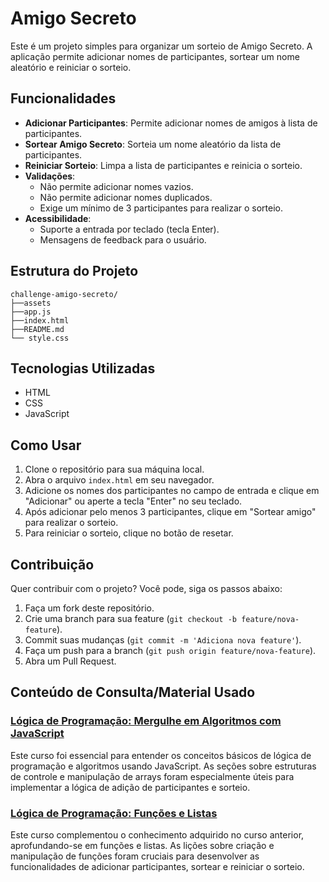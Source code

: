 # Amigo Secreto

Este é um projeto simples para organizar um sorteio de Amigo Secreto. A aplicação permite adicionar nomes de participantes, sortear um nome aleatório e reiniciar o sorteio.

## Funcionalidades

- **Adicionar Participantes**: Permite adicionar nomes de amigos à lista de participantes.
- **Sortear Amigo Secreto**: Sorteia um nome aleatório da lista de participantes.
- **Reiniciar Sorteio**: Limpa a lista de participantes e reinicia o sorteio.
- **Validações**:
  - Não permite adicionar nomes vazios.
  - Não permite adicionar nomes duplicados.
  - Exige um mínimo de 3 participantes para realizar o sorteio.
- **Acessibilidade**:
  - Suporte a entrada por teclado (tecla Enter).
  - Mensagens de feedback para o usuário.

## Estrutura do Projeto

```plaintext
challenge-amigo-secreto/
├──assets
├──app.js
├──index.html
├──README.md
└── style.css
```

## Tecnologias Utilizadas

- HTML
- CSS
- JavaScript

## Como Usar

1. Clone o repositório para sua máquina local.
2. Abra o arquivo `index.html` em seu navegador.
3. Adicione os nomes dos participantes no campo de entrada e clique em "Adicionar" ou aperte a tecla "Enter" no seu teclado.
4. Após adicionar pelo menos 3 participantes, clique em "Sortear amigo" para realizar o sorteio.
5. Para reiniciar o sorteio, clique no botão de resetar.

## Contribuição

Quer contribuir com o projeto? Você pode, siga os passos abaixo:

1. Faça um fork deste repositório.
2. Crie uma branch para sua feature (`git checkout -b feature/nova-feature`).
3. Commit suas mudanças (`git commit -m 'Adiciona nova feature'`).
4. Faça um push para a branch (`git push origin feature/nova-feature`).
5. Abra um Pull Request.

## Conteúdo de Consulta/Material Usado

### [Lógica de Programação: Mergulhe em Algoritmos com JavaScript](https://cursos.alura.com.br/course/logica-programacao-mergulhe-programacao-javascript)

Este curso foi essencial para entender os conceitos básicos de lógica de programação e algoritmos usando JavaScript. As seções sobre estruturas de controle e manipulação de arrays foram especialmente úteis para implementar a lógica de adição de participantes e sorteio.

### [Lógica de Programação: Funções e Listas](https://cursos.alura.com.br/course/logica-programacao-funcoes-listas)

Este curso complementou o conhecimento adquirido no curso anterior, aprofundando-se em funções e listas. As lições sobre criação e manipulação de funções foram cruciais para desenvolver as funcionalidades de adicionar participantes, sortear e reiniciar o sorteio.
